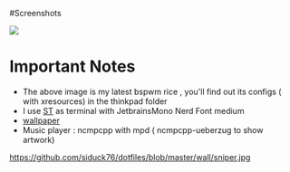  #Screenshots

<img src = "https://raw.githubusercontent.com/siduck76/dotfiles/master/rice%20flex/neovim-rice.png">

# Important Notes

- The above image is my latest bspwm rice , you'll find out its configs ( with xresources) in the thinkpad folder 
- I use [ST](https://github.com/siduck76/st)  as terminal with JetbrainsMono Nerd Font medium 
- [wallpaper](https://github.com/siduck76/dotfiles/blob/master/wall/sniper.jpg)
- Music player : ncmpcpp with mpd ( ncmpcpp-ueberzug to show artwork)



https://github.com/siduck76/dotfiles/blob/master/wall/sniper.jpg
